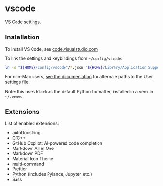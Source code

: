 # vscode

VS Code settings.


## Installation

To install VS Code, see [code.visualstudio.com](https://code.visualstudio.com/download).

To link the settings and keybindings from `~/config/vscode`:

```bash
ln -s "${HOME}/config/vscode"/*.json "${HOME}/Library/Application Support/Code/User/"
```

For non-Mac users, [see the documentation](https://code.visualstudio.com/docs/getstarted/settings#_settings-file-locations) for alternate paths to the User settings file.

Note: this uses `black` as the default Python formatter, installed in a venv in `~/.venvs`.


## Extensions

List of enabled extensions:
- autoDocstring
- C/C++
- GitHub Copilot: AI-powered code completion
- Markdown All in One
- Markdown PDF
- Material Icon Theme
- multi-command
- Prettier
- Python (includes Pylance, Jupyter, etc.)
- Sass
